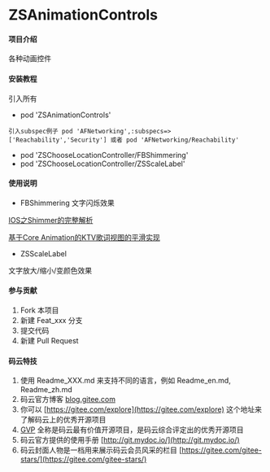 # ZSAnimationControls

#### 项目介绍
各种动画控件


#### 安装教程

引入所有

- pod 'ZSAnimationControls'

`引入subspec例子 pod 'AFNetworking',:subspecs=>['Reachability','Security'] 或者 pod 'AFNetworking/Reachability'`

- pod 'ZSChooseLocationController/FBShimmering'
- pod 'ZSChooseLocationController/ZSScaleLabel'

#### 使用说明

- FBShimmering 文字闪烁效果

 [IOS之Shimmer的完整解析](https://www.jianshu.com/p/3c58af1a2460)
 
 [基于Core Animation的KTV歌词视图的平滑实现](http://www.iwangke.me/2014/10/06/how-to-implement-a-core-animation-based-60-fps-ktv-lyrics-view/)


- ZSScaleLabel

 文字放大/缩小/变颜色效果



#### 参与贡献

1. Fork 本项目
2. 新建 Feat_xxx 分支
3. 提交代码
4. 新建 Pull Request


#### 码云特技

1. 使用 Readme\_XXX.md 来支持不同的语言，例如 Readme\_en.md, Readme\_zh.md
2. 码云官方博客 [blog.gitee.com](https://blog.gitee.com)
3. 你可以 [https://gitee.com/explore](https://gitee.com/explore) 这个地址来了解码云上的优秀开源项目
4. [GVP](https://gitee.com/gvp) 全称是码云最有价值开源项目，是码云综合评定出的优秀开源项目
5. 码云官方提供的使用手册 [http://git.mydoc.io/](http://git.mydoc.io/)
6. 码云封面人物是一档用来展示码云会员风采的栏目 [https://gitee.com/gitee-stars/](https://gitee.com/gitee-stars/)
